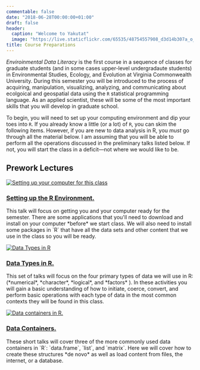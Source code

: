 ```yaml
---
commentable: false
date: "2018-06-28T00:00:00+01:00"
draft: false
header: 
  caption: "Welcome to Yakutat"
  image: "https://live.staticflickr.com/65535/48754557908_d3d14b307a_o_d.jpg"
title: Course Preparations
---
```


*Enviroinmental Data Literacy* is the first course in a sequence of classes for graduate students (and in some cases upper-level undergradaute students) in Environmental Studies, Ecology, and Evolution at Virginia Commonwealth University.  During this semester you will be introduced to the process of acquiring, manipulation, visualizing, analyzing, and communicating about ecolgoical and geospatial data using the `R` statistical programming language.  As an applied scientist, these will be some of the most important skills that you will develop in graduate school.

To begin, you will need to set up your computing environment and dip your toes into `R`.  If you already know a little (or a lot) of `R`, you can skim the following items.  However, if you are new to data analysis in R, you *must* go through all the material below.  I am assuming that you will be able to perform all the operations discussed in the preliminary talks listed below.  If not, you will start the class in a deficit—not where we would like to be.




## Prework Lectures

<div class="card-simple">
  <a href="https://thurstoncounty.github.io/ENVS543/talk/environment/">
      <img src="talk/environment/featured.jpg" class="article-banner" alt="Setting up your computer for this class">
  </a>
  <h3 class="article-title mb-1 mt-3">
    <a href="https://thurstoncounty.github.io/ENVS543/talk/environment/">Setting up the R Environment.</a>
  </h3>
  <div class="article-style">
  <p>This talk will focus on getting you and your computer ready for the semester.  There are some applications that you'll need to download and install on your computer *before* we start class.  We will also need to install some packages in `R` that have all the data sets and other content that we use in the class so you will be ready.</p>
  </div>
</div>


<div class="card-simple">
  <a href="https://thurstoncounty.github.io/ENVS543/talk/data_types/">
      <img src="/ENVS543/talk/data_types/featured.jpg" class="article-banner" alt="Data Types in R">
  </a>
  <h3 class="article-title mb-1 mt-3">
    <a href="https://thurstoncounty.github.io/ENVS543/talk/data_types/">Data Types in R.</a>
  </h3>
  <div class="article-style">
  <p>This set of talks will focus on the four primary types of data we will use in R: (*numerical*, *character*, *logical*, and *factors* ).  In these activities you will gain a basic understanding of how to initiate, coerce, convert, and perform basic operations with each type of data in the most common contexts they will be found in this class.</p>
  </div>
</div>



<div class="card-simple">
  <a href="https://thurstoncounty.github.io/ENVS543/talk/data_containers/">
      <img src="https://thurstoncounty.github.io/ENVS543/talk/data_containers/featured.jpg" class="article-banner" alt="Data containers in R.">
  </a>
  <h3 class="article-title mb-1 mt-3">
    <a href="https://thurstoncounty.github.io/ENVS543/talk/data_containers/">Data Containers.</a>
  </h3>
  <div class="article-style">
  <p>These short talks will cover three of the more commonly used data containers in `R`: `data.frame`, `list`, and `matrix`.  Here we will cover how to create these structures *de novo* as well as load content from files, the internet, or a database.</p>
  </div>
</div>



